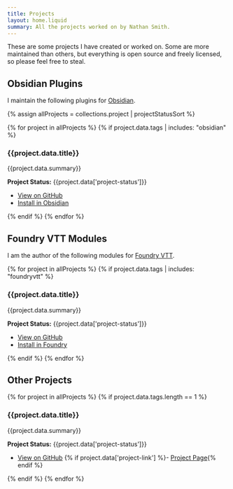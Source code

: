 ```yaml
---
title: Projects
layout: home.liquid
summary: All the projects worked on by Nathan Smith.
---
```

These are some projects I have created or worked on. Some are more maintained than others, but everything is open source and freely licensed, so please feel free to steal.

## Obsidian Plugins

I maintain the following plugins for [Obsidian](https://obsidian.md/).

{% assign allProjects = collections.project | projectStatusSort %}

{% for project in allProjects %}
{% if project.data.tags | includes: "obsidian" %}
### {{project.data.title}}

{{project.data.summary}}

**Project Status:** {{project.data['project-status']}}

- [View on GitHub]({{project.data['github-link']}})
- [Install in Obsidian]({{project.data['project-link']}})

{% endif %}
{% endfor %}

## Foundry VTT Modules

I am the author of the following modules for [Foundry VTT](https://foundryvtt.com/).

{% for project in allProjects %}
{% if project.data.tags | includes: "foundryvtt" %}
### {{project.data.title}}

{{project.data.summary}}

**Project Status:** {{project.data['project-status']}}

- [View on GitHub]({{project.data['github-link']}})
- [Install in Foundry]({{project.data['project-link']}})

{% endif %}
{% endfor %}

## Other Projects

{% for project in allProjects %}
{% if project.data.tags.length == 1 %}
### {{project.data.title}}

{{project.data.summary}}

**Project Status:** {{project.data['project-status']}}

- [View on GitHub]({{project.data['github-link']}})
{% if project.data['project-link'] %}- [Project Page]({{project.data['project-link']}}){% endif %}

{% endif %}
{% endfor %}